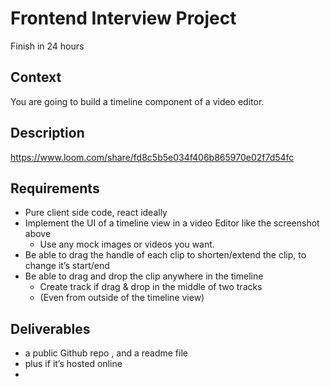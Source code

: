 # Frontend Interview Project

Finish in 24 hours

## Context

You are going to build a timeline component of a video editor.

## Description

<https://www.loom.com/share/fd8c5b5e034f406b865970e02f7d54fc>

## Requirements

- Pure client side code, react ideally
- Implement the UI of a timeline view in a video Editor like the screenshot above
  - Use any mock images or videos you want.
- Be able to drag the handle of each clip to shorten/extend the clip, to change it’s start/end
- Be able to drag and drop the clip anywhere in the timeline
  - Create track if drag & drop in the middle of two tracks
  - (Even from outside of the timeline view)

## Deliverables

- a public Github repo , and a readme file
- plus if it’s hosted online
-
